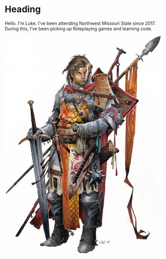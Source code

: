 # Heading

Hello. I'm Luke. I've been attending Northwest Missouri State since 2017. During this, I've been picking up Roleplaying games and learning code. 

![Fantasy Knight](Alain.jpg)

